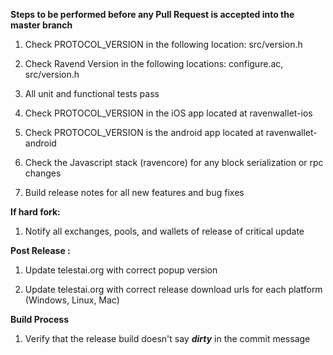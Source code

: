 **Steps to be performed before any Pull Request is accepted into the master branch**

  1. Check PROTOCOL_VERSION in the following location: src/version.h

  2. Check Ravend Version in the following locations: configure.ac, src/version.h

  3. All unit and functional tests pass

  4. Check PROTOCOL_VERSION in the iOS app located at ravenwallet-ios

  5. Check PROTOCOL_VERSION is the android app located at ravenwallet-android

  6. Check the Javascript stack (ravencore) for any block serialization or rpc changes
  
  7. Build release notes for all new features and bug fixes

**If hard fork:**

  1. Notify all exchanges, pools, and wallets of release of critical update

**Post Release :**

  1. Update telestai.org with correct popup version
  
  2. Update telestai.org with correct release download urls for each platform (Windows, Linux, Mac)

**Build Process**

  1. Verify that the release build doesn't say ***dirty*** in the commit message

